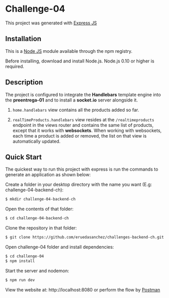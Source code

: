 # Challenge-04

This project was generated with [Express JS](https://github.com/expressjs/express)

## Installation

This is a [Node JS](https://github.com/nodejs/node) module available through the npm registry.

Before installing, download and install Node.js. Node.js 0.10 or higher is required.

## Description

The project is configured to integrate the **Handlebars** template engine into the **preentrega-01** and to install a **socket.io** server alongside it.

1. `home.handlebars` view contains all the products added so far.

2. `realTimeProducts.handlebars` view resides at the `/realtimeproducts` endpoint in the views router and contains the same list of products, except that it works with **websockets**. When working with websockets, each time a product is added or removed, the list on that view is automatically updated.

## Quick Start

The quickest way to run this project with express is run the commands to generate an application as shown below:

Create a folder in your desktop directory with the name you want (E.g: challenge-04-backend-ch):

```bash
$ mkdir challenge-04-backend-ch
```

Open the contents of that folder:

```bash
$ cd challenge-04-backend-ch
```

Clone the repository in that folder:

```bash
$ git clone https://github.com/eruedasanchez/challenges-backend-ch.git
```

Open challenge-04 folder and install dependencies:

```bash
$ cd challenge-04
$ npm install
```

Start the server and nodemon:

```bash
$ npm run dev 
```

View the website at: http://localhost:8080 or perform the flow by [Postman](https://www.postman.com/)